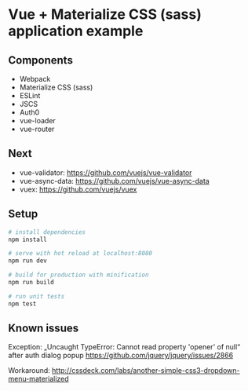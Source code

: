 # Vue + Materialize CSS (sass) application example

## Components

- Webpack
- Materialize CSS (sass)
- ESLint
- JSCS
- Auth0
- vue-loader
- vue-router

## Next

- vue-validator: https://github.com/vuejs/vue-validator
- vue-async-data: https://github.com/vuejs/vue-async-data
- vuex: https://github.com/vuejs/vuex

## Setup

``` bash
# install dependencies
npm install

# serve with hot reload at localhost:8080
npm run dev

# build for production with minification
npm run build

# run unit tests
npm test
```

## Known issues
Exception: „Uncaught TypeError: Cannot read property 'opener' of null“ after auth dialog popup
https://github.com/jquery/jquery/issues/2866

Workaround: http://cssdeck.com/labs/another-simple-css3-dropdown-menu-materialized
